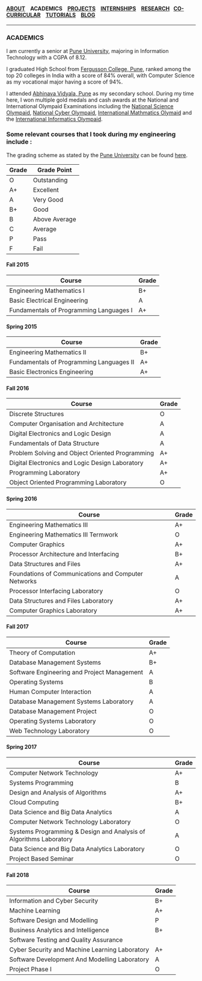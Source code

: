 #### [ABOUT](./index.md) &ensp; ACADEMICS &ensp; [PROJECTS](./projects.md) &ensp; [INTERNSHIPS](./internships.md) &ensp; [RESEARCH](./research.md) &ensp;[CO-CURRICULAR](./extraCurricular.md) &ensp; [TUTORIALS](./tutorials.md) &ensp; [BLOG](./blogs.md)

------- 

### ACADEMICS
I am currently a senior at [Pune University](http://www.unipune.ac.in), majoring in Information Technology with a CGPA of 8.12.

I graduated High School from [Fergusson College, Pune](http://www.fergusson.edu/), ranked among the top 20 colleges in India with a score of 84% overall, with Computer Science as my vocational major having a score of 94%.

I attended [Abhinava Vidyala, Pune](http://www.asm.ac.in/avemps/) as my secondary school. During my time here, I won multiple gold medals and cash awards at the National and International Olympaid Examinations including the [National Science Olympaid](http://www.sofworld.org/nso), [National Cyber Olympaid](http://www.sofworld.org/nco), [International Mathmatics Olymaid](http://www.sofworld.org/imo) and the [International Informatics Olympaid](https://www.silverzone.org/SubjectInfo/iio).
  
### Some relevant courses that I took during my engineering include :

The grading scheme as stated by the [Pune University]() can be found [here](http://www.unipune.ac.in/university_files/pdf/CBCS-Handbook-28-7-15.pdf).

Grade | Grade Point
------------ | -------------
O | Outstanding
A+ | Excellent
A | Very Good
B+ | Good
B | Above Average
C | Average
P | Pass
F | Fail



#### Fall 2015

Course | Grade
------------ | -------------
Engineering Mathematics I | B+
Basic Electrical Engineering | A
Fundamentals of Programming Languages I | A+

#### Spring 2015

Course | Grade
------------ | -------------
Engineering Mathematics II | B+
Fundamentals of Programming Languages II | A+
Basic Electronics Engineering | A+

#### Fall 2016

Course | Grade
------------ | -------------
Discrete Structures | O
Computer Organisation and Architecture | A
Digital Electronics and Logic Design | A
Fundamentals of Data Structure | A
Problem Solving and Object Oriented Programming | A+
Digital Electronics and Logic Design Laboratory | A+
Programming Laboratory | A+
Object Oriented Programming Laboratory | O

#### Spring 2016

Course | Grade
------------ | -------------
Engineering Mathematics III | A+
Engineering Mathematics III Termwork | O
Computer Graphics | A+
Processor Architecture and Interfacing | B+
Data Structures and Files | A+
Foundations of Communications and Computer Networks | A
Processor Interfacing Laboratory | O
Data Structures and Files Laboratory | A+
Computer Graphics Laboratory| A+

#### Fall 2017

Course | Grade
------------ | -------------
Theory of Computation | A+
Database Management Systems | B+
Software Engineering and Project Management | A
Operating Systems | B
Human Computer Interaction | A
Database Management Systems Laboratory| A
Database Management Project | O
Operating Systems Laboratory | O
Web Technology Laboratory | O

#### Spring 2017

Course | Grade
------------ | -------------
Computer Network Technology | A+
Systems Programming | B
Design and Analysis of Algorithms | A+
Cloud Computing | B+
Data Science and Big Data Analytics | A
Computer Network Technology Laboratory | O
Systems Programming & Design and Analysis of Algorithms Laboratory | A
Data Science and Big Data Analytics Laboratory | O
Project Based Seminar | O

#### Fall 2018

Course | Grade
------------ | -------------
Information and Cyber Security | B+
Machine Learning | A+
Software Design and Modelling | P
Business Analytics and Intelligence | B+
Software Testing and Quality Assurance | 
Cyber Security and Machine Learning Laboratory | A+
Software Development And Modelling Laboratory | A
Project Phase I | O
